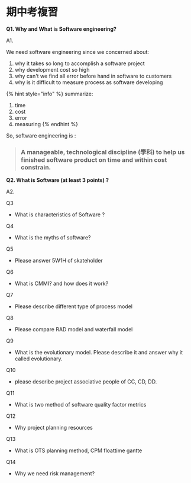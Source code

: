 # 期中考複習



**Q1. Why and What is Software engineering?**

A1. 

We need software engineering since we concerned about:

1. why it takes so long to accomplish a software project
2. why development cost so high
3. why can't we find all error before hand in software to customers
4. why is it difficult to measure process as software developing

{% hint style="info" %}
summarize:

1. time
2. cost
3. error
4. measuring
{% endhint %}

 So, software engineering is :

> ### **A manageable, technological discipline \(學科\) to help us finished software product on time and within cost constrain**.

**Q2. What is Software \(at least 3 points\) ?**

A2. 

Q3

* What is characteristics of Software ?

Q4

* What is the myths of software?

Q5

* Please answer 5W1H of skateholder

Q6

* What is CMMI? and how does it work?

Q7

* Please describe different type of process model

Q8

* Please compare RAD model and waterfall model

Q9

* What is the evolutionary model. Please describe it and answer why it called evolutionary.

Q10

* please describe project associative people of CC, CD, DD.

Q11

* What is two method of software quality factor metrics 

Q12

* Why project planning resources

Q13

* What is OTS planning method, CPM floattime gantte

Q14

* Why we need risk management?





